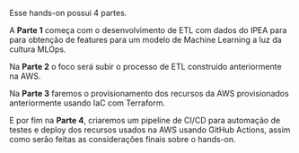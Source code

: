 Esse hands-on possui 4 partes.

A **Parte 1** começa com o desenvolvimento de ETL com dados do IPEA para para obtenção de features para um modelo de Machine Learning a luz da cultura MLOps.

Na **Parte 2** o foco será subir o processo de ETL construído anteriormente na AWS.

Na **Parte 3** faremos o provisionamento dos recursos da AWS provisionados anteriormente usando IaC com Terraform.

E por fim na **Parte 4**, criaremos um pipeline de CI/CD para automação de testes e deploy dos recursos usados na AWS usando GitHub Actions, assim como serão feitas as considerações finais sobre o hands-on.
```
